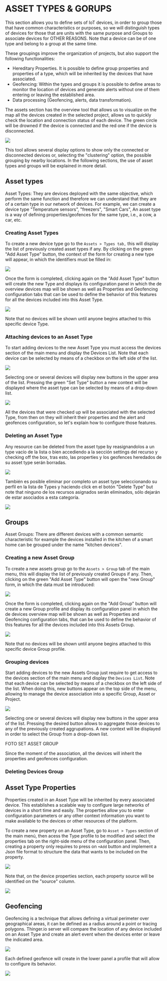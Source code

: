 # ASSET TYPES & GORUPS

This section allows you to define sets of IoT devices, in order to group those that have common characteristics or purposes, so we will distinguish types of devices for those that are units with the same purpose and Groups to associate devices for OTHER REASONS. Note that a device can be of one type and belong to a group at the same time. 

These groupings improve the organization of projects, but also support the following functionalities: 

* Hereditary Properties. It is possible to define group properties and properties of a type, which will be inherited by the devices that have associated.
* Geofencing: Within the types and groups it is possible to define areas to monitor the location of devices and generate alerts without one of them entering or leaving the established area.
* Data processing \(Geofencing, alerts, data transformation\). 

The assets section has the overview tool that allows us to visualize on the map all the devices created in the selected project, allows us to quickly check the location and connection status of each device. The green circle will be drowned if the device is connected and the red one if the device is disconnected. 

![](../.gitbook/assets/image%20%28349%29.png)

This tool allows several display options to show only the connected or disconnected devices or, selecting the "clustering" option, the possible grouping by nearby locations. In the following sections, the use of asset types and groups will be explained in more detail.

## Asset types

Asset Types: They are devices deployed with the same objective, which perform the same function and therefore we can understand that they are of a certain type in our network of devices. For example, we can create a device type "Temperature sensors", "freezers", "Smart Cars", An asset type is a way of defining properties/geofences for the same type, i.e., a cow, a car, etc.

###  Creating Asset Types

To create a new device type go to the `Assets > Types tab,` this will display the list of previously created asset types if any. By clicking on the green "Add Asset Type" button, the context of the form for creating a new type will appear, in which the identifiers must be filled in: 

![](../.gitbook/assets/image%20%28340%29.png)

Once the form is completed, clicking again on the "Add Asset Type" button will create the new Type and displays its configuration panel in which the de overview devices map will be shown as well as Properties and Geofencing configuration tabs that can be used to define the behavior of this features for all the devices included into this Asset Type.

![](../.gitbook/assets/image%20%28341%29.png)

Note that no devices will be shown until anyone begins attached to this specific device Type.

### Attaching devices to an Asset Type

To start adding devices to the new Asset Type you must access the devices section of the main menu and display the Devices List. Note that each device can be selected by means of a checkbox on the left side of the list. 

![](../.gitbook/assets/image%20%28332%29.png)

Selecting one or several devices will display new buttons in the upper area of the list. Pressing the green "Set Type" button a new context will be displayed where the asset type can be selected by means of a drop-down list.

![](../.gitbook/assets/image%20%28352%29.png)

All the devices that were checked up will be associated with the selected Type, from then on they will inherit their properties and the alert and geofences configuration, so let's explain how to configure those features.

### Deleting an Asset Type 

Any resource can be deleted from the asset type by reasignandolos a un type vacío de la lista o bien accediendo a la sección settings del recurso y checking off the box, tras esto, las properties y los geofences heredados de su asset type serán borradas.

![](../.gitbook/assets/image%20%28327%29.png)

También es posible eliminar por completo un asset type seleccionando su perfil en la lista de Types y haciendo click en el botón "Delete Type" but note that ninguno de los recursos asignados serán eliminados, sólo dejarán de estar asociados a esta categoría. 

![](../.gitbook/assets/image%20%28330%29.png)

## Groups

Asset Groups: There are different devices with a common semantic characteristic for example the devices installed in the kitchen of a smart home can be grouped under the name "kitchen devices".

### Creating a new Asset Group

To create a new assets group go to the `Assets > Group` tab of the main menu, this will display the list of previously created Groups if any. Then, clicking on the green "Add Asset Type" button will open the "new Group" form,  in which the data must be introduced:

![](../.gitbook/assets/image%20%28339%29.png)

Once the form is completed, clicking again on the "Add Group" button will create a new Group profile and display its configuration panel in which the de devices overview map will be shown as well as Properties and Geofencing configuration tabs, that can be used to define the behavior of this features for all the devices included into this Assets Group.

![](../.gitbook/assets/image%20%28341%29.png)

Note that no devices will be shown until anyone begins attached to this specific device Group profile.

### Grouping devices

Start adding devices to the new Assets Group just require to get access to the devices section of the main menu and display the `Devices List`. Note that each device can be selected by means of a checkbox on the left side of the list. When doing this, new buttons appear on the top side of the menu, allowing to manage the device association into a specific Group, Asset or Project. 

![](../.gitbook/assets/image%20%28332%29.png)

Selecting one or several devices will display new buttons in the upper area of the list. Pressing the desired button allows to aggregate those devices to any of the previously created aggrupations. A new context will be displayed in order to select the Group from a drop-down list.

FOTO SET ASSET GROUP

Since the moment of the association, all the devices will inherit the properties and geofences configuration.

### Deleting Devices Group

## Asset Type Properties

Properties created in an Asset Type will be inherited by every associated device. This establishes a scalable way to configure large networks of devices in a short time and easily. The properties allow you to enter configuration parameters or any other context information you want to make available to the devices or other resources of the platform.

To create a new property on an Asset Type, go to `Asset > Types` section of the main menú, then acess the Type profile to be modified and select the properties tab on the right-side menu of the configuration panel. Then, creating a property only requires to press on `+Add` button and implement a Json file format to structure the data that wants to be included on the property.

![](../.gitbook/assets/image%20%28344%29.png)

Note that, on the device properties section, each property source will be identified on the "source" column.

![](../.gitbook/assets/image%20%28351%29.png)

## Geofencing  

Geofencing is a technique that allows defining a virtual perimeter over geographical areas, it can be defined as a radius around a point or tracing polygons. Thinger.io server will compare the location of any device included on an Asset Type and create an alert event when the devices enter or leave the indicated area.

![](../.gitbook/assets/image%20%28338%29.png)

Each defined geofence will create in the lower panel a profile that will allow to configure its behavior.

![](../.gitbook/assets/image%20%28331%29.png)



